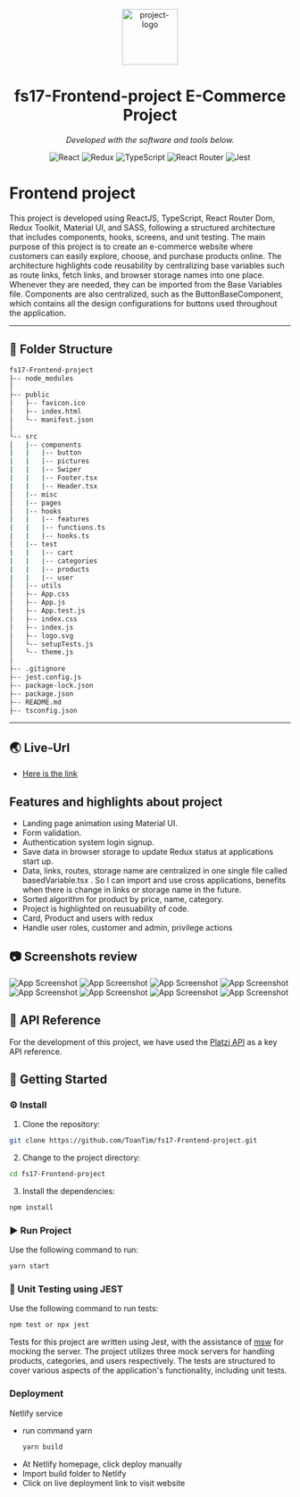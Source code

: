 <p align="center">
  <img src="https://user-images.githubusercontent.com/6764957/52892445-9045cf80-3136-11e9-9d5e-a1c47e505372.png" width="100" alt="project-logo">
</p>
<p align="center">
    <h1 align="center">fs17-Frontend-project E-Commerce Project</h1>
</p>
<p align="center"> <em>Developed with the software and tools below.</em>
</p>
<p align="center">
<img src="https://img.shields.io/badge/React-20232A?style=for-the-badge&logo=react&logoColor=61DAFB" alt="React">
<img src="https://img.shields.io/badge/Redux-593D88?style=for-the-badge&logo=redux&logoColor=white" alt="Redux">
<img src="https://img.shields.io/badge/TypeScript-007ACC?style=for-the-badge&logo=typescript&logoColor=white" alt="TypeScript">
<img src="https://img.shields.io/badge/React_Router-CA4245?style=for-the-badge&logo=react-router&logoColor=white" alt="React Router">

<img src="https://img.shields.io/badge/Jest-C21325?style=for-the-badge&logo=jest&logoColor=white" alt="Jest">
</p>

# Frontend project

This project is developed using ReactJS, TypeScript, React Router Dom, Redux Toolkit, Material UI, and SASS, following a structured architecture that includes components, hooks, screens, and unit testing. The main purpose of this project is to create an e-commerce website where customers can easily explore, choose, and purchase products online. The architecture highlights code reusability by centralizing base variables such as route links, fetch links, and browser storage names into one place. Whenever they are needed, they can be imported from the Base Variables file. Components are also centralized, such as the ButtonBaseComponent, which contains all the design configurations for buttons used throughout the application.


---
## 📂 Folder Structure

```sh
fs17-Frontend-project
├-- node_modules
│
├-- public
│   ├-- favicon.ico
│   ├-- index.html
│   └-- manifest.json
│
└-- src
│   |-- components
|   |   |-- button
|   |   |-- pictures
|   |   |-- Swiper
|   |   |-- Footer.tsx
|   |   |-- Header.tsx
│   |-- misc
│   |-- pages
│   |-- hooks
|   |   |-- features
|   |   |-- functions.ts
|   |   |-- hooks.ts
│   |-- test
|   |   |-- cart
|   |   |-- categories
|   |   |-- products
|   |   |-- user
│   |-- utils
│   ├-- App.css
│   ├-- App.js
│   ├-- App.test.js
│   ├-- index.css
│   ├-- index.js
│   ├-- logo.svg
│   └-- setupTests.js
│   └-- theme.js
│
├-- .gitignore
├-- jest.config.js
├-- package-lock.json
├-- package.json
├-- README.md
├-- tsconfig.json

```
---

## 🌏 Live-Url

- [Here is the link](https://65ea8764a3d06a29cdf28547--meek-creponne-7e0a0f.netlify.app/)
  
## Features and highlights about project 
- Landing page animation using Material UI.
- Form validation.
- Authentication system login signup.
- Save data in browser storage to update Redux status at applications start up.
- Data, links, routes, storage name are centralized in one single file called basedVariable.tsx . So I can import and use cross applications, benefits when there is change in links or storage name in the future.
- Sorted algorithm for product by price, name, category.
- Project is highlighted on reusuability of code.
- Card, Product and users with redux
- Handle user roles, customer and admin, privilege actions 
## 📷 Screenshots review

![App Screenshot](screenshots/home.png)
![App Screenshot](screenshots/all-products.png)
![App Screenshot](screenshots/signup.png)
![App Screenshot](screenshots/login.png)
![App Screenshot](screenshots/user-profile.png)
![App Screenshot](screenshots/add-product.png)
![App Screenshot](screenshots/edit-product.png)
![App Screenshot](screenshots/cart.png)

## 📍 API Reference

For the development of this project, we have used the [Platzi API](https://fakeapi.platzi.com/) as a key API reference.

## 🚀 Getting Started

### ⚙️ Install

1. Clone the repository:

```sh
git clone https://github.com/ToanTim/fs17-Frontend-project.git
```

2. Change to the project directory:

```sh
cd fs17-Frontend-project
```

3. Install the dependencies:

```sh
npm install
```

### ► Run Project

Use the following command to run:

```sh
yarn start
```

### 🧪 Unit Testing using JEST

Use the following command to run tests:

```sh
npm test or npx jest
```

Tests for this project are written using Jest, with the assistance of [msw](https://mswjs.io/) for mocking the server. The project utilizes three mock servers for handling products, categories, and users respectively. The tests are structured to cover various aspects of the application's functionality, including unit tests.


### Deployment 
Netlify service
- run command yarn
  ```sh
  yarn build
  ```
- At Netlify homepage, click deploy manually
- Import build folder to Netlify
- Click on live deployment link to visit website 


